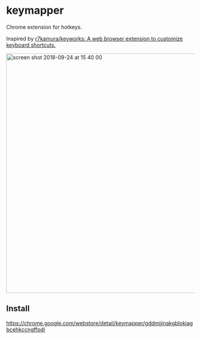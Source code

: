 # keymapper
Chrome extension for hotkeys.

Inspired by [r7kamura/keyworks: A web browser extension to customize keyboard shortcuts.](https://github.com/r7kamura/keyworks)

<img width="640" alt="screen shot 2018-09-24 at 15 40 00" src="https://user-images.githubusercontent.com/13295106/45939836-5ef62700-c010-11e8-9473-577e25a4e20c.png">


## Install

https://chrome.google.com/webstore/detail/keymapper/gddmjjinakgblokjagbcehkccngffpdj


